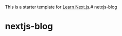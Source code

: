 This is a starter template for [Learn Next.js](https://nextjs.org/learn).# netxjs-blog
# nextjs-blog
